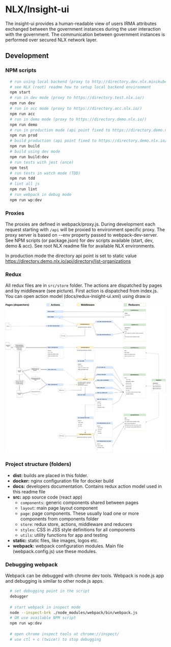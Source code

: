# NLX/Insight-ui

The insight-ui provides a human-readable view of users IRMA attributes exchanged between the government instances during the user interaction with the government.
The communication between government instances is performed over secured NLX network layer.

## Development

### NPM scripts

```bash
  # run using local backend (proxy to http://directory.dev.nlx.minikube:30080)
  # see NLX (root) readme how to setup local backend environment
  npm start
  # run in dev mode (proxy to https://directory.test.nlx.io/)
  npm run dev
  # run in acc mode (proxy to https://directory.acc.nlx.io/)
  npm run acc
  # run in demo mode (proxy to https://directory.demo.nlx.io/)
  npm run demo
  # run in production mode (api point fixed to https://directory.demo.nlx.io/)
  npm run prod
  # build production (api point fixed to https://directory.demo.nlx.io/)
  npm run build
  # build using dev mode
  npm run build:dev
  # run tests with jest (once)
  npm test
  # run tests in watch mode (TDD)
  npm run tdd
  # lint all js
  npm run lint
  # run webpack in debug mode
  npm run wp:dev
```

### Proxies

The proxies are defined in webpack/proxy.js. During development each request starting with `/api` will be proxied to environment specific proxy. The proxy server is based on --env property passed to webpack-dev-server. See NPM scripts (or package.json) for dev scripts available (start, dev, demo & acc). See root NLX readme file for available NLX environments.

In production mode the directory api point is set to static value https://directory.demo.nlx.io/api/directory/list-organizations

### Redux

All redux files are in `src/store` folder. The actions are dispatched by pages and by middleware (see picture). First action is dispatched from index.js. You can open action model (docs/redux-insight-ui.xml) using draw.io

![redux-actions](docs/redux-insight-ui.jpg)

### Project structure (folders)

- **dist:** builds are placed in this folder.
- **docker:** nginx configuration file for docker build
- **docs:** developers documentation. Contains redux action model used in this readme file
- **src:** app source code (react app)
  - `components`: generic components shared between pages
  - `layout`: main page layout component
  - `page`: page components. These usually load one or more components from components folder
  - `store`: redux store, actions, middleware and reducers
  - `styles`: CSS in JSS style definitions for all components
  - `utils`: utility functions for app and testing
- **static:** static files, like images, logos etc.
- **webpack:** webpack configuration modules. Main file (webpack.config.js) use these modules.

### Debugging webpack

Webpack can be debugged with chrome dev tools. Webpack is node.js app and debugging is similar to other node.js apps.

```bash
  # set debugging point in the script
  debugger

  # start webpack in inspect mode
  node --inspect-brk ./node_modules/webpack/bin/webpack.js
  # OR use available NPM script
  npm run wp:dev

  # open chrome inspect tools at chrome://inspect/
  # use ctl + c (twice!) to stop debugging

```
